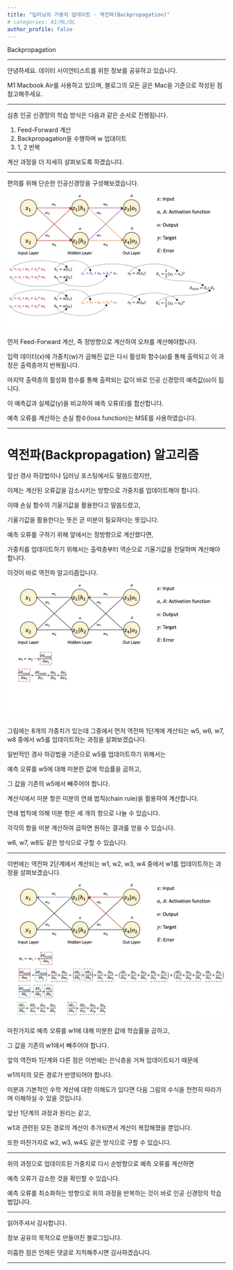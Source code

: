 ```yaml
---
title: "딥러닝의 가중치 업데이트 - 역전파(Backpropagation)"
# categories: AI/ML/DL
author_profile: false
---
```

Backpropagation

----

안녕하세요.
데이터 사이언티스트를 위한 정보를 공유하고 있습니다.

M1 Macbook Air를 사용하고 있으며, 블로그의 모든 글은 Mac을 기준으로 작성된 점 참고해주세요.

----

심층 인공 신경망의 학습 방식은 다음과 같은 순서로 진행됩니다.

1. Feed-Forward 계산
2. Backpropagation을 수행하며 w 업데이트
3. 1, 2 반복

계산 과정을 더 자세히 살펴보도록 하겠습니다.

----

편의를 위해 단순한 인공신경망을 구성해보겠습니다.

![feedforward](../images/2022-04-18-backpropagation/feedforward.png)

먼저 Feed-Forward 계산, 즉 정방향으로 계산하여 오차를 계산해야합니다.

입력 데이터(x)에 가중치(w)가 곱해진 값은 다시 활성화 함수(a)를 통해 출력되고 이 과정은 출력층까지 반복됩니다.

마지막 출력층의 활성화 함수를 통해 출력되는 값이 바로 인공 신경망의 예측값(o)이 됩니다.

이 예측값과 실제값(y)을 비교하여 예측 오류(E)를 합산합니다.

예측 오류를 계산하는 손실 함수(loss function)는 MSE를 사용하였습니다.

----

# 역전파(Backpropagation) 알고리즘

앞선 경사 하강법이나 딥러닝 포스팅에서도 말씀드렸지만,

이제는 계산된 오류값을 감소시키는 방향으로 가중치를 업데이트해야 합니다.

이때 손실 함수의 기울기값을 활용한다고 말씀드렸고,

기울기값을 활용한다는 뜻은 곧 미분이 필요하다는 뜻입니다.

예측 오류를 구하기 위해 앞에서는 정방향으로 계산했다면,

가중치를 업데이트하기 위해서는 출력층부터 역순으로 기울기값을 전달하며 계산해야 합니다.

이것이 바로 역전파 알고리즘입니다.

![packpropagation1](../images/2022-04-18-backpropagation/packpropagation1.png)

그림에는 8개의 가중치가 있는데 그중에서 먼저 역전파 1단계에 계산되는 w5, w6, w7, w8 중에서 w5를 업데이트하는 과정을 살펴보겠습니다.

일반적인 경사 하강법을 기준으로 w5를 업데이트하기 위해서는

예측 오류를 w5에 대해 미분한 값에 학습률을 곱하고,

그 값을 기존의 w5에서 빼주어야 합니다.

계산식에서 미분 항은 미분의 연쇄 법칙(chain rule)을 활용하여 계산합니다.

연쇄 법칙에 의해 미분 항은 세 개의 항으로 나눌 수 있습니다.

각각의 항을 미분 계산하여 곱하면 원하는 결과를 얻을 수 있습니다.

w6, w7, w8도 같은 방식으로 구할 수 있습니다.

----

이번에는 역전파 2단계에서 계산되는 w1, w2, w3, w4 중에서 w1를 업데이트하는 과정을 살펴보겠습니다.

![packpropagation2](../images/2022-04-18-backpropagation/packpropagation2.png)

마찬가지로 예측 오류를 w1에 대해 미분한 값에 학습률을 곱하고,

그 값을 기존의 w1에서 빼주어야 합니다.

앞의 역전파 1단계와 다른 점은 이번에는 은닉층을 거쳐 업데이트되기 때문에

w1까지의 모든 경로가 반영되어야 합니다.

미분과 기본적인 수학 계산에 대한 이해도가 있다면 다음 그림의 수식을 천천히 따라가며 이해하실 수 있을 것입니다.

앞선 1단계의 과정과 원리는 같고,

w1과 관련된 모든 경로의 계산이 추가되면서 계산이 복잡해졌을 뿐입니다.

또한 마찬가지로 w2, w3, w4도 같은 방식으로 구할 수 있습니다.

----

위의 과정으로 업데이트된 가중치로 다시 순방향으로 예측 오류를 계산하면

예측 오류가 감소한 것을 확인할 수 있습니다.

예측 오류를 최소화하는 방향으로 위의 과정을 반복하는 것이 바로 인공 신경망의 학습법입니다.

----

읽어주셔서 감사합니다.

정보 공유의 목적으로 만들어진 블로그입니다.

미흡한 점은 언제든 댓글로 지적해주시면 감사하겠습니다.

----
